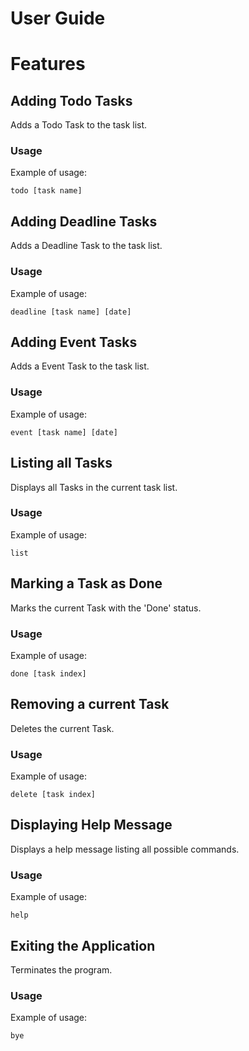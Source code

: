 # User Guide

# Features 

## Adding Todo Tasks
Adds a Todo Task to the task list.

### Usage

Example of usage: 

`todo [task name]`


## Adding Deadline Tasks
Adds a Deadline Task to the task list.

### Usage

Example of usage: 

`deadline [task name] [date]`

## Adding Event Tasks
Adds a Event Task to the task list.

### Usage

Example of usage: 

`event [task name] [date]`

## Listing all Tasks 
Displays all Tasks in the current task list.

### Usage

Example of usage: 

`list`

## Marking a Task as Done
Marks the current Task with the 'Done' status.

### Usage

Example of usage: 

`done [task index]`

## Removing a current Task
Deletes the current Task.

### Usage

Example of usage: 

`delete [task index]`

## Displaying Help Message
Displays a help message listing all possible commands.

### Usage

Example of usage: 

`help`

## Exiting the Application
Terminates the program.

### Usage

Example of usage: 

`bye`

